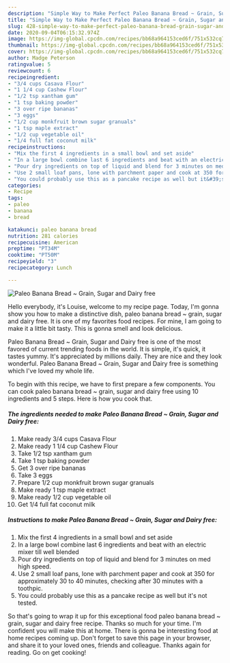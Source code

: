 ```yaml
---
description: "Simple Way to Make Perfect Paleo Banana Bread ~ Grain, Sugar and Dairy free"
title: "Simple Way to Make Perfect Paleo Banana Bread ~ Grain, Sugar and Dairy free"
slug: 428-simple-way-to-make-perfect-paleo-banana-bread-grain-sugar-and-dairy-free
date: 2020-09-04T06:15:32.974Z
image: https://img-global.cpcdn.com/recipes/bb68a964153ced6f/751x532cq70/paleo-banana-bread-grain-sugar-and-dairy-free-recipe-main-photo.jpg
thumbnail: https://img-global.cpcdn.com/recipes/bb68a964153ced6f/751x532cq70/paleo-banana-bread-grain-sugar-and-dairy-free-recipe-main-photo.jpg
cover: https://img-global.cpcdn.com/recipes/bb68a964153ced6f/751x532cq70/paleo-banana-bread-grain-sugar-and-dairy-free-recipe-main-photo.jpg
author: Madge Peterson
ratingvalue: 5
reviewcount: 6
recipeingredient:
- "3/4 cups Casava Flour"
- "1 1/4 cup Cashew Flour"
- "1/2 tsp xantham gum"
- "1 tsp baking powder"
- "3 over ripe bananas"
- "3 eggs"
- "1/2 cup monkfruit brown sugar granuals"
- "1 tsp maple extract"
- "1/2 cup vegetable oil"
- "1/4 full fat coconut milk"
recipeinstructions:
- "Mix the first 4 ingredients in a small bowl and set aside"
- "In a large bowl combine last 6 ingredients and beat with an electric mixer till well blended"
- "Pour dry ingredients on top of liquid and blend for 3 minutes on med high speed."
- "Use 2 small loaf pans, lone with parchment paper and cook at 350 for approximately 30 to 40 minutes, checking after 30 minutes with a toothpic."
- "You could probably use this as a pancake recipe as well but it&#39;s not tested."
categories:
- Recipe
tags:
- paleo
- banana
- bread

katakunci: paleo banana bread 
nutrition: 281 calories
recipecuisine: American
preptime: "PT34M"
cooktime: "PT50M"
recipeyield: "3"
recipecategory: Lunch

---
```



![Paleo Banana Bread ~ Grain, Sugar and Dairy free](https://img-global.cpcdn.com/recipes/bb68a964153ced6f/751x532cq70/paleo-banana-bread-grain-sugar-and-dairy-free-recipe-main-photo.jpg)

Hello everybody, it's Louise, welcome to my recipe page. Today, I'm gonna show you how to make a distinctive dish, paleo banana bread ~ grain, sugar and dairy free. It is one of my favorites food recipes. For mine, I am going to make it a little bit tasty. This is gonna smell and look delicious.



Paleo Banana Bread ~ Grain, Sugar and Dairy free is one of the most favored of current trending foods in the world. It is simple, it's quick, it tastes yummy. It's appreciated by millions daily. They are nice and they look wonderful. Paleo Banana Bread ~ Grain, Sugar and Dairy free is something which I've loved my whole life.


To begin with this recipe, we have to first prepare a few components. You can cook paleo banana bread ~ grain, sugar and dairy free using 10 ingredients and 5 steps. Here is how you cook that.

##### The ingredients needed to make Paleo Banana Bread ~ Grain, Sugar and Dairy free:

1. Make ready 3/4 cups Casava Flour
1. Make ready 1 1/4 cup Cashew Flour
1. Take 1/2 tsp xantham gum
1. Take 1 tsp baking powder
1. Get 3 over ripe bananas
1. Take 3 eggs
1. Prepare 1/2 cup monkfruit brown sugar granuals
1. Make ready 1 tsp maple extract
1. Make ready 1/2 cup vegetable oil
1. Get 1/4 full fat coconut milk




##### Instructions to make Paleo Banana Bread ~ Grain, Sugar and Dairy free:

1. Mix the first 4 ingredients in a small bowl and set aside
1. In a large bowl combine last 6 ingredients and beat with an electric mixer till well blended
1. Pour dry ingredients on top of liquid and blend for 3 minutes on med high speed.
1. Use 2 small loaf pans, lone with parchment paper and cook at 350 for approximately 30 to 40 minutes, checking after 30 minutes with a toothpic.
1. You could probably use this as a pancake recipe as well but it&#39;s not tested.




So that's going to wrap it up for this exceptional food paleo banana bread ~ grain, sugar and dairy free recipe. Thanks so much for your time. I'm confident you will make this at home. There is gonna be interesting food at home recipes coming up. Don't forget to save this page in your browser, and share it to your loved ones, friends and colleague. Thanks again for reading. Go on get cooking!
